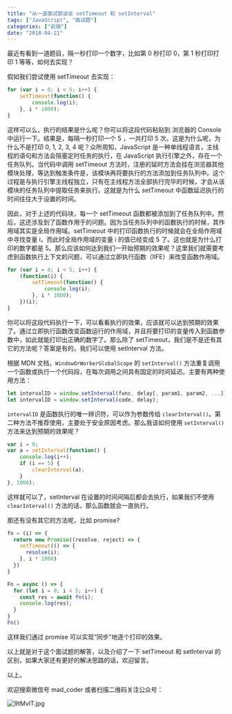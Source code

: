 ```yaml
---
title: "从一道面试题谈谈 setTimeout 和 setInterval"
tags: ["JavaScript", "面试题"]
categories: ["前端"]
date: "2018-04-21"
---
```


最近有看到一道题目，隔一秒打印一个数字，比如第 0 秒打印 0，第 1 秒打印打印 1 等等，如何去实现？

假如我们尝试使用 setTimeout 去实现：

```javascript
for (var i = 0; i < 5; i++) {
    setTimeout(function() {
        console.log(i);
    }, i * 1000);
}
```

这样可以么，执行的结果是什么呢？你可以将这段代码粘贴到 浏览器的 Console 中运行一下。结果是，每隔一秒打印一个 5 ，一共打印 5 次。这是为什么呢，为什么不是打印 0, 1, 2, 3, 4 呢？众所周知，JavaScript 是一种单线程语言，主线程的语句和方法会阻塞定时任务的执行，在 JavaScript 执行引擎之外，存在一个任务队列。当代码中调用 setTimeout 方法时，注册的延时方法会挂在浏览器其他模块处理，等达到触发条件是，该模块再将要执行的方法添加到任务队列中。这个过程是与执行引擎主线程独立，只有在主线程方法全部执行完毕的时候，才会从该模块的任务队列中提取任务来执行。这就是为什么 setTimeout 中函数延迟执行的时间往往大于设置的时间。

因此，对于上述的代码块，每一个 setTimeout 函数都被添加到了任务队列中。然后，这还涉及到了函数作用于的问题。因为当任务队列中的函数执行的时候，其作用域其实是全局作用域。setTimeout 中的打印函数执行的时候就会在全局作用域中寻找变量 i，而此时全局作用域的变量 i 的值已经变成 5 了。这也就是为什么打印的数字都是 5。那么应该如何达到我们一开始预期的效果呢？这里我们就需要考虑到函数执行上下文的问题，可以通过立即执行函数（IIFE）来改变函数作用域。


```javascript
for (var i = 0; i < 5; i++) {
    (function(i) {
        setTimeout(function() {
            console.log(i);
        }, i * 1000);
    })(i);
}
```

你可以将这段代码执行一下，可以看看执行的效果，应该就可以达到预期的效果了。通过立即执行函数改变函数运行的作用域，并且将要打印的变量传入到函数参数中，如此就能打印出正确的数字了。那么除了 setTimeout，我们是不是还有其它的方法呢？答案是有的，我们可以使用 setInterval 方法。

根据 MDN 文档，`WindowOrWorkerGlobalScope` 的 `setInterval()` 方法重复调用一个函数或执行一个代码段，在每次调用之间具有固定的时间延迟。主要有两种使用方法：

```javascript
let intervalID = window.setInterval(func, delay[, param1, param2, ...]);
let intervalID = window.setInterval(code, delay);
```

`intervalID` 是函数执行的唯一辨识符，可以作为参数传给 `clearInterval()`。第二种方法不推荐使用，主要处于安全原因考虑。那么我该如何使用 `setInterval()` 方法来达到预期的效果呢？

```javascript
var i = 0;
var a = setInterval(function() {
    console.log(i++);
    if (i == 5) {
        clearInterval(a);
    }
}, 1000);
```

这样就可以了，setInterval 在设置的时间间隔后都会去执行，如果我们不使用 `clearInterval()` 方法的话，那么函数就会一直执行。

那还有没有其它的方法呢，比如 promise?

```javascript
fn = (i) => {
  return new Promise((resolve, reject) => {
    setTimeout(() => {
      resolve(i);
    }, i * 1000)
  })
}

Fn = async () => {
  for (let i = 0; i < 5; i++) {
    const res = await fn(i);
    console.log(res);
  }
}
Fn()
```

这样我们通过 promise 可以实现“同步”地逐个打印的效果。

以上就是对于这个面试题的解答，以及介绍了一下 setTimeout 和 setInterval 的区别，如果大家还有更好的解决思路的话，欢迎留言。

以上。

欢迎搜索微信号 mad_coder 或者扫描二维码关注公众号：

![9tMvlT.jpg](https://s1.ax1x.com/2018/02/17/9tMvlT.jpg)
